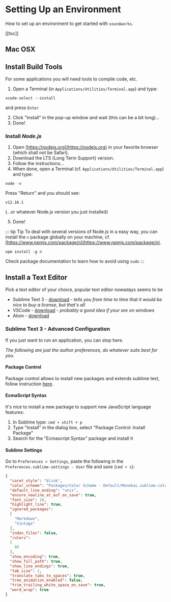 # Setting Up an Environment

How to set up an environment to get started with `soundworks`.

[[toc]]

## Mac OSX

## Install Build Tools

For some applications you will need tools to compile code, etc.

1. Open a Terminal (in `Applications/Utilities/Terminal.app`) and type:

```
xcode-select --install
```

and press `Enter`

2. Click "Install" in the pop-up window and wait (this can be a bit long)...
3. Done!

### Install _Node.js_

1. Open [https://nodejs.org](https://nodejs.org) in your favorite browser (which shall not be Safari).
2. Download the LTS (Long Term Support) version.
3. Follow the instructions...
4. When done, open a Terminal (cf. `Applications/Utilities/Terminal.app`) and type:

```
node -v
```

Press "Return" and you should see:

```
v12.16.1
```

(...or whatever Node.js version you just installed)

5. Done!

::: tip Tip
To deal with several versions of Node.js in a easy way, you can install the `n` package globally on your machine, cf. [https://www.npmjs.com/package/n](https://www.npmjs.com/package/n).

```
npm install -g n
```

Check package documentation to learn how to avoid using `sudo`
:::

## Install a Text Editor

Pick a text editor of your choice, popular text editor nowadays seems to be
- Sublime Text 3 - [download](https://sublimetext.com/3) - _tells you from time to time that it would be nice to buy a license, but that's all_
- VSCode - [download](https://code.visualstudio.com/) - _probably a good idea if your are on windows_
- Atom - [download](https://atom.io/)

### Sublime Text 3 - Advanced Configuration

If you just want to run an application, you can stop here.

_The following are just the author preferences, do whatever suits best for you._

#### Package Control

Package control allows to install new packages and extends sublime text,
follow instruction [here](https://packagecontrol.io/installation).

#### EcmaScript Syntax

It's nice to install a new package to support new JavaScript language features:

1. In Sublime type: `cmd + shift + p`
2. Type "Install" in the dialog box, select "Package Control: Install Package"
3. Search for the "Ecmascript Syntax" package and install it

#### Sublime Settings

Go to `Preferences > Settings`, paste the following in the `Preferences.sublime-settings - User` file and save (`cmd + s`):

```json
{
  "caret_style": "blink",
  "color_scheme": "Packages/Color Scheme - Default/Monokai.sublime-color-scheme",
  "default_line_ending": "unix",
  "ensure_newline_at_eof_on_save": true,
  "font_size": 10,
  "highlight_line": true,
  "ignored_packages":
  [
    "Markdown",
    "Vintage"
  ],
  "index_files": false,
  "rulers":
  [
    80
  ],
  "show_encoding": true,
  "show_full_path": true,
  "show_line_endings": true,
  "tab_size": 2,
  "translate_tabs_to_spaces": true,
  "tree_animation_enabled": false,
  "trim_trailing_white_space_on_save": true,
  "word_wrap": true
}
```

